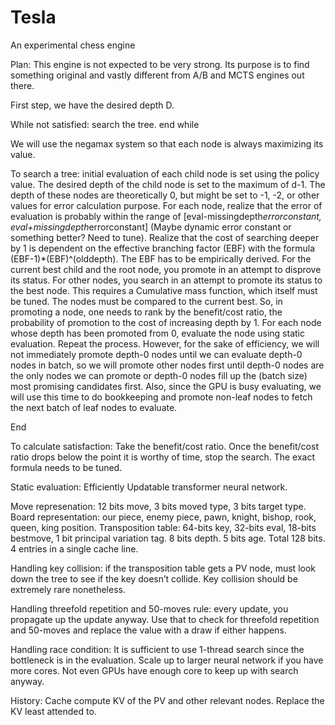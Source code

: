 # Tesla
 An experimental chess engine

Plan: This engine is not expected to be very strong. Its purpose is to find something original and vastly different from A/B and MCTS engines out there.

First step, we have the desired depth D.

While not satisfied:
	search the tree.
end while

We will use the negamax system so that each node is always maximizing its value.

To search a tree:
initial evaluation of each child node is set using the policy value.
The desired depth of the child node is set to the maximum of d-1. The depth of these nodes are theoretically 0, but might be set to -1, -2, or other values for error calculation purpose.
For each node, realize that the error of evaluation is probably within the range of [eval-missingdepth*errorconstant, eval+missingdepth*errorconstant] (Maybe dynamic error constant or something better? Need to tune).
Realize that the cost of searching deeper by 1 is dependent on the effective branching factor (EBF) with the formula (EBF-1)*(EBF)^(olddepth). The EBF has to be empirically derived.
For the current best child and the root node, you promote in an attempt to disprove its status. For other nodes, you search in an attempt to promote its status to the best node. This requires a Cumulative mass function, which itself must be tuned. The nodes must be compared to the current best.
So, in promoting a node, one needs to rank by the benefit/cost ratio, the probability of promotion to the cost of increasing depth by 1. For each node whose depth has been promoted from 0, evaluate the node using static evaluation. Repeat the process. However, for the sake of efficiency, we will not immediately promote depth-0 nodes until we can evaluate depth-0 nodes in batch, so we will promote other nodes first until depth-0 nodes are the only nodes we can promote or depth-0 nodes fill up the (batch size) most promising candidates first. Also, since the GPU is busy evaluating, we will use this time to do bookkeeping and promote non-leaf nodes to fetch the next batch of leaf nodes to evaluate.

End

To calculate satisfaction:
	Take the benefit/cost ratio. Once the benefit/cost ratio drops below the point it is worthy of time, stop the search. The exact formula needs to be tuned. 

Static evaluation: Efficiently Updatable transformer neural network.

Move represenation: 12 bits move, 3 bits moved type, 3 bits target type.
Board representation: our piece, enemy piece, pawn, knight, bishop, rook, queen, king position.
Transposition table: 64-bits key, 32-bits eval, 18-bits bestmove,  1 bit principal variation tag. 8 bits depth. 5 bits age. Total 128 bits. 4 entries in a single cache line.

Handling key collision: if the transposition table gets a PV node, must look down the tree to see if the key doesn’t collide. Key collision should be extremely rare nonetheless.

Handling threefold repetition and 50-moves rule: every update, you propagate up the update anyway. Use that to check for threefold repetition and 50-moves and replace the value with a draw if either happens.

Handling race condition: It is sufficient to use 1-thread search since the bottleneck is in the evaluation. Scale up to larger neural network if you have more cores. Not even GPUs have enough core to keep up with search anyway.


History: Cache compute KV of the PV and other relevant nodes. Replace the KV least attended to. 